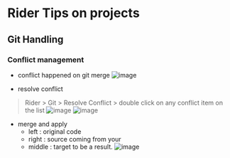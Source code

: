 # Rider Tips on projects

## Git Handling
### Conflict management

- conflict happened on git merge
![image](https://user-images.githubusercontent.com/59367560/125280740-52e8ca80-e30d-11eb-9e35-188f97a181e0.png)

- resolve conflict
> Rider > Git > Resolve Conflict > double click on any conflict item on the list
![image](https://user-images.githubusercontent.com/59367560/125280834-6dbb3f00-e30d-11eb-9cee-d6ce32806d59.png)
![image](https://user-images.githubusercontent.com/59367560/125280990-9cd1b080-e30d-11eb-8387-5bd932acd90e.png)

- merge and apply
  - left : original code
  - right : source coming from your 
  - middle : target to be a result.
![image](https://user-images.githubusercontent.com/59367560/125281751-82e49d80-e30e-11eb-8848-85215a8a318b.png)
